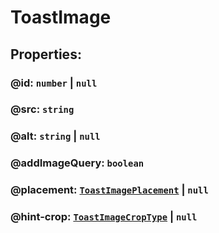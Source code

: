 # **ToastImage**

## **Properties**:

### @id: `number` | `null`

### @src: `string`

### @alt: `string` | `null`

### @addImageQuery: `boolean`

### @placement: [`ToastImagePlacement`](./ToastImagePlacement) | `null`

### @hint-crop: [`ToastImageCropType`](./ToastImageCropType) | `null`
